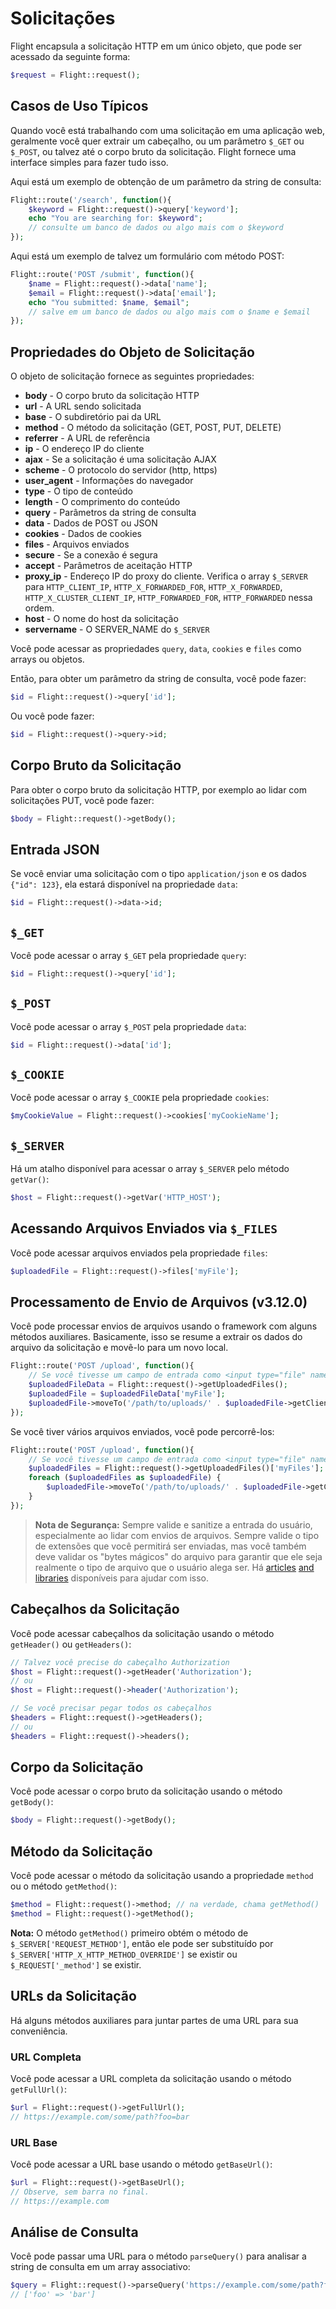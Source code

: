 # Solicitações

Flight encapsula a solicitação HTTP em um único objeto, que pode ser
acessado da seguinte forma:

```php
$request = Flight::request();
```

## Casos de Uso Típicos

Quando você está trabalhando com uma solicitação em uma aplicação web, geralmente você
quer extrair um cabeçalho, ou um parâmetro `$_GET` ou `$_POST`, ou talvez
até o corpo bruto da solicitação. Flight fornece uma interface simples para fazer tudo isso.

Aqui está um exemplo de obtenção de um parâmetro da string de consulta:

```php
Flight::route('/search', function(){
	$keyword = Flight::request()->query['keyword'];
	echo "You are searching for: $keyword";
	// consulte um banco de dados ou algo mais com o $keyword
});
```

Aqui está um exemplo de talvez um formulário com método POST:

```php
Flight::route('POST /submit', function(){
	$name = Flight::request()->data['name'];
	$email = Flight::request()->data['email'];
	echo "You submitted: $name, $email";
	// salve em um banco de dados ou algo mais com o $name e $email
});
```

## Propriedades do Objeto de Solicitação

O objeto de solicitação fornece as seguintes propriedades:

- **body** - O corpo bruto da solicitação HTTP
- **url** - A URL sendo solicitada
- **base** - O subdiretório pai da URL
- **method** - O método da solicitação (GET, POST, PUT, DELETE)
- **referrer** - A URL de referência
- **ip** - O endereço IP do cliente
- **ajax** - Se a solicitação é uma solicitação AJAX
- **scheme** - O protocolo do servidor (http, https)
- **user_agent** - Informações do navegador
- **type** - O tipo de conteúdo
- **length** - O comprimento do conteúdo
- **query** - Parâmetros da string de consulta
- **data** - Dados de POST ou JSON
- **cookies** - Dados de cookies
- **files** - Arquivos enviados
- **secure** - Se a conexão é segura
- **accept** - Parâmetros de aceitação HTTP
- **proxy_ip** - Endereço IP do proxy do cliente. Verifica o array `$_SERVER` para `HTTP_CLIENT_IP`, `HTTP_X_FORWARDED_FOR`, `HTTP_X_FORWARDED`, `HTTP_X_CLUSTER_CLIENT_IP`, `HTTP_FORWARDED_FOR`, `HTTP_FORWARDED` nessa ordem.
- **host** - O nome do host da solicitação
- **servername** - O SERVER_NAME do `$_SERVER`

Você pode acessar as propriedades `query`, `data`, `cookies` e `files`
como arrays ou objetos.

Então, para obter um parâmetro da string de consulta, você pode fazer:

```php
$id = Flight::request()->query['id'];
```

Ou você pode fazer:

```php
$id = Flight::request()->query->id;
```

## Corpo Bruto da Solicitação

Para obter o corpo bruto da solicitação HTTP, por exemplo ao lidar com solicitações PUT,
você pode fazer:

```php
$body = Flight::request()->getBody();
```

## Entrada JSON

Se você enviar uma solicitação com o tipo `application/json` e os dados `{"id": 123}`,
ela estará disponível na propriedade `data`:

```php
$id = Flight::request()->data->id;
```

## `$_GET`

Você pode acessar o array `$_GET` pela propriedade `query`:

```php
$id = Flight::request()->query['id'];
```

## `$_POST`

Você pode acessar o array `$_POST` pela propriedade `data`:

```php
$id = Flight::request()->data['id'];
```

## `$_COOKIE`

Você pode acessar o array `$_COOKIE` pela propriedade `cookies`:

```php
$myCookieValue = Flight::request()->cookies['myCookieName'];
```

## `$_SERVER`

Há um atalho disponível para acessar o array `$_SERVER` pelo método `getVar()`:

```php
$host = Flight::request()->getVar('HTTP_HOST');
```

## Acessando Arquivos Enviados via `$_FILES`

Você pode acessar arquivos enviados pela propriedade `files`:

```php
$uploadedFile = Flight::request()->files['myFile'];
```

## Processamento de Envio de Arquivos (v3.12.0)

Você pode processar envios de arquivos usando o framework com alguns métodos auxiliares. Basicamente, 
isso se resume a extrair os dados do arquivo da solicitação e movê-lo para um novo local.

```php
Flight::route('POST /upload', function(){
	// Se você tivesse um campo de entrada como <input type="file" name="myFile">
	$uploadedFileData = Flight::request()->getUploadedFiles();
	$uploadedFile = $uploadedFileData['myFile'];
	$uploadedFile->moveTo('/path/to/uploads/' . $uploadedFile->getClientFilename());
});
```

Se você tiver vários arquivos enviados, você pode percorrê-los:

```php
Flight::route('POST /upload', function(){
	// Se você tivesse um campo de entrada como <input type="file" name="myFiles[]">
	$uploadedFiles = Flight::request()->getUploadedFiles()['myFiles'];
	foreach ($uploadedFiles as $uploadedFile) {
		$uploadedFile->moveTo('/path/to/uploads/' . $uploadedFile->getClientFilename());
	}
});
```

> **Nota de Segurança:** Sempre valide e sanitize a entrada do usuário, especialmente ao lidar com envios de arquivos. Sempre valide o tipo de extensões que você permitirá ser enviadas, mas você também deve validar os "bytes mágicos" do arquivo para garantir que ele seja realmente o tipo de arquivo que o usuário alega ser. Há [articles](https://dev.to/yasuie/php-file-upload-check-uploaded-files-with-magic-bytes-54oe) [and](https://amazingalgorithms.com/snippets/php/detecting-the-mime-type-of-an-uploaded-file-using-magic-bytes/) [libraries](https://github.com/RikudouSage/MimeTypeDetector) disponíveis para ajudar com isso.

## Cabeçalhos da Solicitação

Você pode acessar cabeçalhos da solicitação usando o método `getHeader()` ou `getHeaders()`:

```php
// Talvez você precise do cabeçalho Authorization
$host = Flight::request()->getHeader('Authorization');
// ou
$host = Flight::request()->header('Authorization');

// Se você precisar pegar todos os cabeçalhos
$headers = Flight::request()->getHeaders();
// ou
$headers = Flight::request()->headers();
```

## Corpo da Solicitação

Você pode acessar o corpo bruto da solicitação usando o método `getBody()`:

```php
$body = Flight::request()->getBody();
```

## Método da Solicitação

Você pode acessar o método da solicitação usando a propriedade `method` ou o método `getMethod()`:

```php
$method = Flight::request()->method; // na verdade, chama getMethod()
$method = Flight::request()->getMethod();
```

**Nota:** O método `getMethod()` primeiro obtém o método de `$_SERVER['REQUEST_METHOD']`, então ele pode ser substituído 
por `$_SERVER['HTTP_X_HTTP_METHOD_OVERRIDE']` se existir ou `$_REQUEST['_method']` se existir.

## URLs da Solicitação

Há alguns métodos auxiliares para juntar partes de uma URL para sua conveniência.

### URL Completa

Você pode acessar a URL completa da solicitação usando o método `getFullUrl()`:

```php
$url = Flight::request()->getFullUrl();
// https://example.com/some/path?foo=bar
```

### URL Base

Você pode acessar a URL base usando o método `getBaseUrl()`:

```php
$url = Flight::request()->getBaseUrl();
// Observe, sem barra no final.
// https://example.com
```

## Análise de Consulta

Você pode passar uma URL para o método `parseQuery()` para analisar a string de consulta em um array associativo:

```php
$query = Flight::request()->parseQuery('https://example.com/some/path?foo=bar');
// ['foo' => 'bar']
```